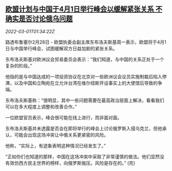 <!--1646100062000-->
[欧盟计划与中国于4月1日举行峰会以缓解紧张关系 不确实是否讨论俄乌问题](https://cn.reuters.com/article/eu-china-april-summit-0228-mon-idCNKBS2KY32J)
------

<div><i>2022-03-01T01:34:22Z</i></div><p>路透布鲁塞尔2月28日 - 欧盟执委会副主席东布洛夫斯基周一表示，欧盟将于4月1日与中国举行峰会，试图缓解双方日益加剧的紧张关系。</p><p>东布洛夫斯基对欧洲议会贸易委员会表示：“我们知道，与中国的关系正处于一个复杂的阶段。”</p><p>他指的是与中国达成的一项投资协议在北京对一些欧洲议会议员实施制裁后陷入停滞，以及中国和立陶宛在立允许台湾在维尔纽斯开设事实上的大使馆后导致的争端。</p><p>东布洛夫斯基称：“很明显，其中一些问题需要在最高政治层面上解决，看看我们可以在多大程度上调整和改善合作。”</p><p>一位欧盟官员表示，峰会很可能在线上进行，而非面对面。</p><p>东布洛夫斯基并未透露是否会在即将举行的峰会上讨论俄罗斯入侵乌克兰，但他承认，可能会出现这场冲突让中俄关系更紧密的风险。</p><p>他称，“实际上，有迹象表明这种情况已经发生了。”</p><p>“正如你们也知道的那样，中国在这场冲突中采取了非常谨慎的做法。他们显然没有效仿西方民主世界的榜样，向俄罗斯施压。风险是存在的。” (完)</p>
